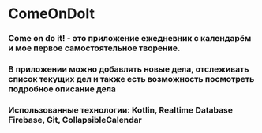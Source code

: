 # ComeOnDoIt
### Come on do it! - это приложение ежедневник с календарём и мое первое самостоятельное творение. 
### В приложении можно добавлять новые дела, отслеживать список текущих дел и также есть возможность посмотреть подробное описание дела
### Использованные технологии: Kotlin, Realtime Database Firebase, Git, СollapsibleCalendar
